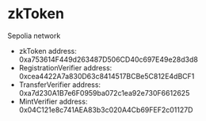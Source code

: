 # zkToken
Sepolia network
- zkToken address: 0xa753614F449d263487D506CD40c697E49e28d3d8
- RegistrationVerifier address: 0xcea4422A7a830D63c8414517BCBe5C812E4dBCF1
- TransferVerifier address: 0xa7d230A1B7e6F0959ba072c1ea92e730F6612625
- MintVerifier address: 0x04C121e8c741AEA83b3c020A4Cb69FEF2c01127D
